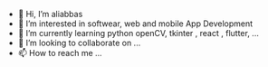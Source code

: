 - 👋 Hi, I’m aliabbas
- 👀 I’m interested in softwear, web and mobile App Development
- 🌱 I’m currently learning python openCV, tkinter  , react , flutter, ...  
- 💞️ I’m looking to collaborate on ...
- 📫 How to reach me ...

<!---
aliabbasTECH/aliabbasTECH is a ✨ special ✨ repository because its `README.md` (this file) appears on your GitHub profile.
You can click the Preview link to take a look at your changes.
--->
